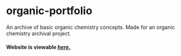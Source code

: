 # organic-portfolio
An archive of basic organic chemistry concepts. Made for an organic chemistry archival project.
#### Website is viewable [*here.*](https://bunceandbean.github.io/organic-portfolio/)
